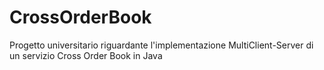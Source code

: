 # CrossOrderBook
Progetto universitario riguardante l'implementazione MultiClient-Server di un servizio Cross Order Book in Java
